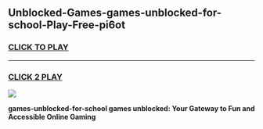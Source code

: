 
## Unblocked-Games-games-unblocked-for-school-Play-Free-pi6ot
<h3>
<a href="https://premium76.site?title=games-unblocked-for-school&ref=18A">CLICK TO PLAY</a></h3>
<hr>

<h3>
<a href="https://premium76.site?title=games-unblocked-for-school&ref=18A">CLICK 2 PLAY</a>
  
</h3>

<a href="https://premium76.site?title=games-unblocked-for-school&ref=18A"><img src="https://clearcache.store/games.png"></a>


**games-unblocked-for-school games unblocked: Your Gateway to Fun and Accessible Online Gaming**
